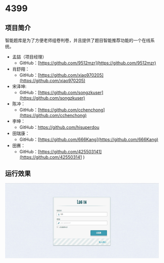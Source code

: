 # 4399
## 项目简介 
智能题库是为了方便老师组卷判卷，并且提供了题目智能推荐功能的一个在线系统。

* 孟喆（项目经理）
  * GitHub：[https://github.com/9512mzr](https://github.com/9512mzr)
* 肖舒翔：
  * GitHub：[https://github.com/xiao970205](https://github.com/xiao970205)
* 宋泽坤:
  * GitHub：[https://github.com/songzkuser](https://github.com/songzkuser)
* 陈冲：
  * GitHub：[https://github.com/cchenchong](https://github.com/cchenchong)
* 李坤：
  * GitHub：[https://github.com/hisuperdou ](https://github.com/hisuperdou )
* 田瑞康：
  * GitHub：[https://github.com/666Kang](https://github.com/666Kang)
 * 田赛：
    * GitHub：[https://github.com/425503141](https://github.com/425503141 )

运行效果
---------------------------
![](./images/q.png)
